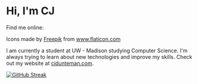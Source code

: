 # Hi, I'm CJ

Find me online:


<div>Icons made by <a href="https://www.freepik.com" title="Freepik">Freepik</a> from <a href="https://www.flaticon.com/" title="Flaticon">www.flaticon.com</a></div>

I am currently a student at UW - Madison studying Computer Science. I'm always trying to learn about new technologies and improve my skills. Check out my website at [cjdunteman.com](http://www.cjdunteman.com/).

[![GitHub Streak](https://github-readme-streak-stats.herokuapp.com?user=cjdunteman&theme=dark&ring=C5050C&fire=C5050C&currStreakLabel=C5050C)](https://git.io/streak-stats)
